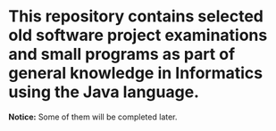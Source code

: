 # This repository contains selected old software project examinations and small programs as part of general knowledge in Informatics using the Java language.

**Notice:** Some of them will be completed later.
